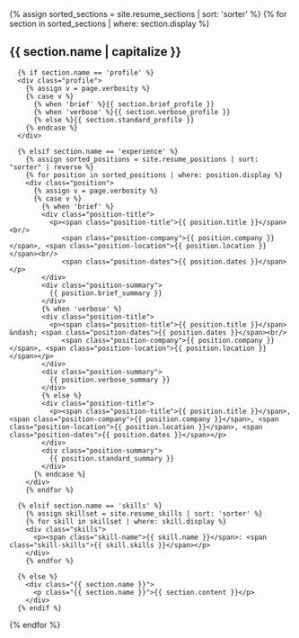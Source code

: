 <div class="{{ include.theverbosity }}">
  {% assign sorted_sections = site.resume_sections | sort: 'sorter' %}
  {% for section in sorted_sections | where: section.display %}
    <div class="{{ section.name }}">
      <h2>{{ section.name | capitalize }}</h2>

      {% if section.name == 'profile' %}
      <div class="profile">
        {% assign v = page.verbosity %}
        {% case v %}
          {% when 'brief' %}{{ section.brief_profile }}
          {% when 'verbose' %}{{ section.verbose_profile }}
          {% else %}{{ section.standard_profile }}
        {% endcase %}
      </div>

      {% elsif section.name == 'experience' %}
        {% assign sorted_positions = site.resume_positions | sort: "sorter" | reverse %}
        {% for position in sorted_positions | where: position.display %}
        <div class="position">
          {% assign v = page.verbosity %}
          {% case v %}
            {% when 'brief' %}
            <div class="position-title">
              <p><span class="position-title">{{ position.title }}</span><br/>
                 <span class="position-company">{{ position.company }}</span>, <span class="position-location">{{ position.location }}</span><br/>
                 <span class="position-dates">{{ position.dates }}</span></p>
            </div>
            <div class="position-summary">
              {{ position.brief_summary }}
            </div>
            {% when 'verbose' %}
            <div class="position-title">
              <p><span class="position-title">{{ position.title }}</span> &ndash; <span class="position-dates">{{ position.dates }}</span><br/>
                 <span class="position-company">{{ position.company }}</span>, <span class="position-location">{{ position.location }}</span></p>
            </div>
            <div class="position-summary">
              {{ position.verbose_summary }}
            </div>
            {% else %}
            <div class="position-title">
              <p><span class="position-title">{{ position.title }}</span>, <span class="position-company">{{ position.company }}</span>, <span class="position-location">{{ position.location }}</span>, <span class="position-dates">{{ position.dates }}</span></p>
            </div>
            <div class="position-summary">
              {{ position.standard_summary }}
            </div>
          {% endcase %}
        </div>
        {% endfor %}

      {% elsif section.name == 'skills' %}
        {% assign skillset = site.resume_skills | sort: 'sorter' %}
        {% for skill in skillset | where: skill.display %}
        <div class="skills">
          <p><span class="skill-name">{{ skill.name }}</span>: <span class="skill-skills">{{ skill.skills }}</span></p>
        </div>
        {% endfor %}

      {% else %}
        <div class="{{ section.name }}">
          <p class="{{ section.name }}">{{ section.content }}</p>
        </div>
      {% endif %}
  </div>
  {% endfor %}
</div>
